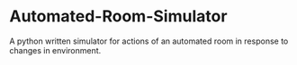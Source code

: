 # Automated-Room-Simulator
A python written simulator for actions of an automated room in response to changes in environment.
